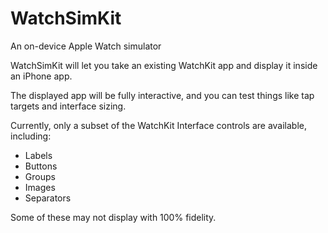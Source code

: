 # WatchSimKit
An on-device Apple Watch simulator

WatchSimKit will let you take an existing WatchKit app and display it inside an iPhone app. 

The displayed app will be fully interactive, and you can test things like tap targets and interface sizing.

Currently, only a subset of the WatchKit Interface controls are available, including:
- Labels
- Buttons
- Groups
- Images
- Separators

Some of these may not display with 100% fidelity.

